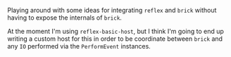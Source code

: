 Playing around with some ideas for integrating `reflex` and `brick` without having to expose the internals of `brick`.

At the moment I'm using `reflex-basic-host`, but I think I'm going to end up writing a custom host for this in order to be coordinate between `brick` and any `IO` performed via the `PerformEvent` instances.
